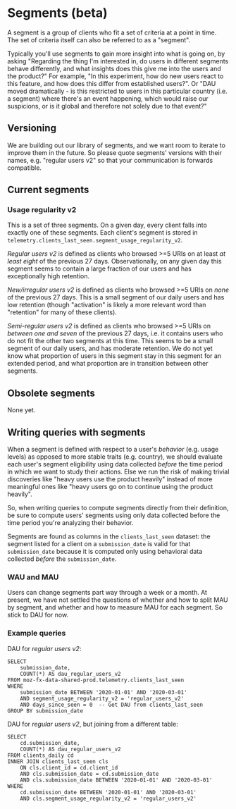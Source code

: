 # Segments (beta)

A segment is a group of clients who fit a set of criteria at a point in time. 
The set of criteria itself can also be referred to as a "segment".

Typically you'll use segments to gain more insight into what is going on, by asking 
"Regarding the thing I'm interested in, 
do users in different segments behave differently, 
and what insights does this give me into the users and the product?" 
For example, "In this experiment, how do new users react to this feature, 
and how does this differ from established users?". 
Or "DAU moved dramatically - 
is this restricted to users in this particular country (i.e. a segment) 
where there's an event happening, which would raise our suspicions,
or is it global and therefore not solely due to that event?"

## Versioning

We are building out our library of segments, 
and we want room to iterate to improve them in the future. 
So please quote segments' versions with their names, e.g. "regular users v2"
so that your communication is forwards compatible.

## Current segments

### Usage regularity v2

This is a set of three segments. 
On a given day, every client falls into exactly one of these segments.
Each client's segment is stored in `telemetry.clients_last_seen.segment_usage_regularity_v2`.


*Regular users v2* is defined as 
clients who browsed >=5 URIs on at least _at least eight_ of the previous 27 days.
Observationally, on any given day this segment seems to contain a large fraction of our users 
and has exceptionally high retention.

*New/irregular users v2* is defined as 
clients who browsed >=5 URIs on _none_ of the previous 27 days.
This is a small segment of our daily users and has low retention
(though "activation" is likely a more relevant word than "retention" for many of these clients).

*Semi-regular users v2* is defined as
clients who browsed >=5 URIs on _between one and seven_ of the previous 27 days,
i.e. it contains users who do not fit the other two segments at this time.
This seems to be a small segment of our daily users, and has moderate retention.
We do not yet know what proportion of users in this segment stay in this segment for an extended period, and what proportion are in transition between other segments.

## Obsolete segments

None yet.

## Writing queries with segments

When a segment is defined with respect to a user's _behavior_ (e.g. usage levels) 
as opposed to more stable traits (e.g. country), 
we should evaluate each user's segment eligibility 
using data collected _before_ the time period in which we want to study their actions. 
Else we run the risk of making trivial discoveries 
like "heavy users use the product heavily" instead of more meaningful ones 
like "heavy users go on to continue using the product heavily".

So, when writing queries to compute segments directly from their definition, 
be sure to compute users' segments using only 
data collected before the time period you're analyzing their behavior.

Segments are found as columns in the `clients_last_seen` dataset: the segment listed for a client on a `submission_date` is valid for that `submission_date` because it is computed only using behavioral data collected _before_ the `submission_date`.

### WAU and MAU

Users can change segments part way through a week or a month. 
At present, 
we have not settled the questions of whether and how to split MAU by segment,
and whether and how to measure MAU for each segment.
So stick to DAU for now.


### Example queries

DAU for _regular users v2_:
```lang=sql
SELECT
    submission_date,
    COUNT(*) AS dau_regular_users_v2
FROM moz-fx-data-shared-prod.telemetry.clients_last_seen
WHERE
    submission_date BETWEEN '2020-01-01' AND '2020-03-01'
    AND segment_usage_regularity_v2 = 'regular_users_v2'
    AND days_since_seen = 0  -- Get DAU from clients_last_seen
GROUP BY submission_date
```

DAU for _regular users v2_, but joining from a different table:
```lang=sql
SELECT
    cd.submission_date,
    COUNT(*) AS dau_regular_users_v2
FROM clients_daily cd
INNER JOIN clients_last_seen cls
    ON cls.client_id = cd.client_id
    AND cls.submission_date = cd.submission_date
    AND cls.submission_date BETWEEN '2020-01-01' AND '2020-03-01'
WHERE
    cd.submission_date BETWEEN '2020-01-01' AND '2020-03-01'
    AND cls.segment_usage_regularity_v2 = 'regular_users_v2'
```

